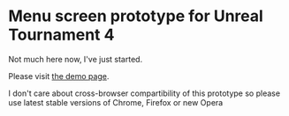 Menu screen prototype for Unreal Tournament 4
=====

<p>Not much here now, I've just started.</p>
<p>Please visit <a href="http://fr0nt3nd.github.io/ut4ui/">the demo page</a>.</p>

<p>I don't care about cross-browser compartibility of this prototype so please use latest stable versions of Chrome, Firefox or new Opera</p>